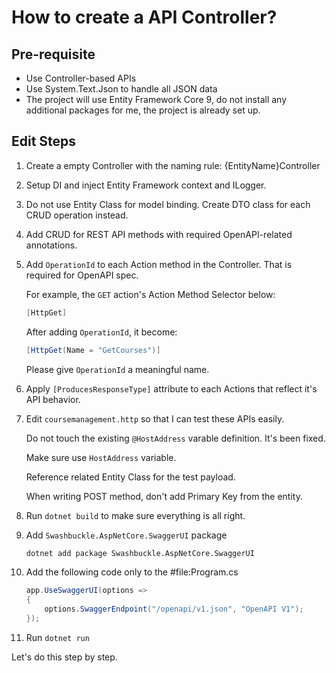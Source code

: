 # How to create a API Controller?

## Pre-requisite

- Use Controller-based APIs
- Use System.Text.Json to handle all JSON data
- The project will use Entity Framework Core 9, do not install any additional packages for me, the project is already set up.

## Edit Steps

1. Create a empty Controller with the naming rule: {EntityName}Controller

2. Setup DI and inject Entity Framework context and ILogger<T>.

3. Do not use Entity Class for model binding. Create DTO class for each CRUD operation instead.

4. Add CRUD for REST API methods with required OpenAPI-related annotations.

5. Add `OperationId` to each Action method in the Controller. That is required for OpenAPI spec.

   For example, the `GET` action's Action Method Selector below:

    ```cs
    [HttpGet]
    ```

   After adding `OperationId`, it become:

    ```cs
    [HttpGet(Name = "GetCourses")]
    ```

   Please give `OperationId` a meaningful name.

6. Apply `[ProducesResponseType]` attribute to each Actions that reflect it's API behavior.

7. Edit `coursemanagement.http` so that I can test these APIs easily.

   Do not touch the existing `@HostAddress` varable definition. It's been fixed.

   Make sure use `HostAddress` variable.

   Reference related Entity Class for the test payload.

   When writing POST method, don't add Primary Key from the entity.

8. Run `dotnet build` to make sure everything is all right.

9. Add `Swashbuckle.AspNetCore.SwaggerUI` package

   ```sh
   dotnet add package Swashbuckle.AspNetCore.SwaggerUI
   ```

10. Add the following code only to the #file:Program.cs

    ```cs
    app.UseSwaggerUI(options =>
    {
        options.SwaggerEndpoint("/openapi/v1.json", "OpenAPI V1");
    });
    ```

11. Run `dotnet run`

Let's do this step by step.
